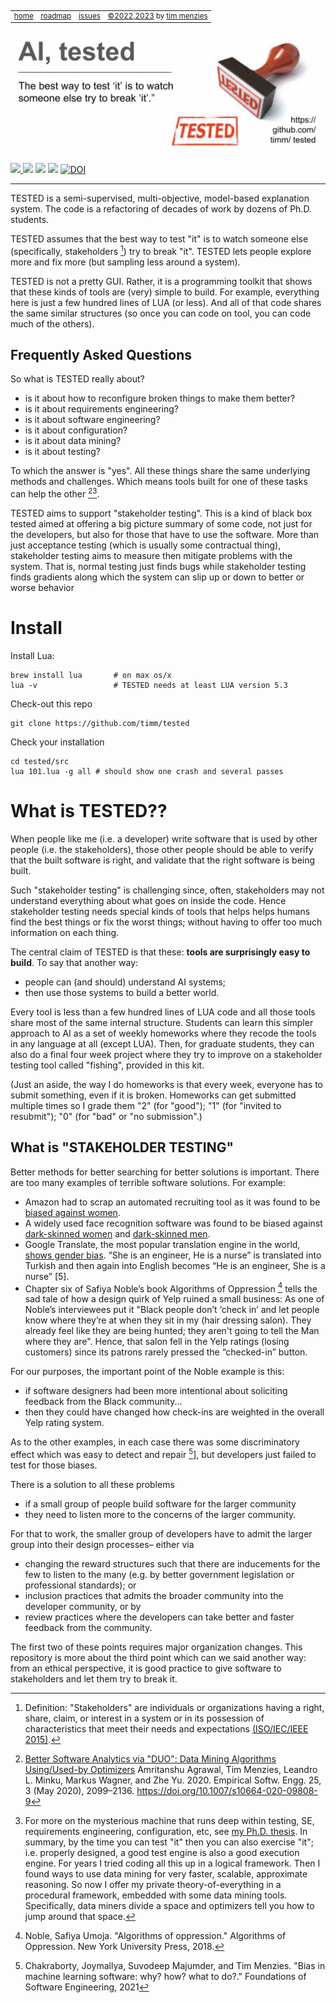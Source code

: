 <small><p>&nbsp;
<a name=top></a>
<table><tr> 
<td><a href="/README.md#top">home</a>
<td><a href="/ROADMAP.md">roadmap</a>
<td><a href="http:github.com/timm/tested/issues">issues</a>
<td> <a href="/LICENSE.md">&copy;2022,2023</a> by <a href="http://menzies.us">tim menzies</a>
</tr></table></small>
<img  align=center width=600 src="/docs/img/banner.png"></p>
<p> <img src="https://img.shields.io/badge/task-ai-blueviolet"><a
href="https://github.com/timm/tested/actions/workflows/tests.yml"> <img 
 src="https://github.com/timm/tested/actions/workflows/tests.yml/badge.svg"></a> <img 
 src="https://img.shields.io/badge/language-lua-orange"> <img 
 src="https://img.shields.io/badge/purpose-teaching-yellow"> <a 
 href="https://zenodo.org/badge/latestdoi/569981645"> <img 
 src="https://zenodo.org/badge/569981645.svg" alt="DOI"></a></p>

<!-- table>
<tr><td>Study guide </td><td>Sub-term
</td></tr><tr><td>data </td><td>
data: row (a.k.a. example, instance);
column (a.k.a. attribute, feature)
</td></tr><tr><td>learning type </td><td>
unsupervised or semi-supervised or supervised;<br>
instance or model-based<br>
</td></tr><tr><td>algorothm </td><td>
decision tree learning;
clustering;
FASTMAP (and cosine rule)<br>
</td></tr><tr><td>accountability </td><td>
logging, watched, presence<br>
</td></tr><tr><td>multi-objective reasoning </td><td>
domination, Pareto frontier, Zitzler predicate<br>
</td></tr><tr><td>misc </td><td>
stakeholder,
manifold, labelling cost, curse of dimensionality, explanation
</td></tr>
</table -->

<hr>

TESTED is  a semi-supervised, multi-objective, model-based
explanation system.
The code is a refactoring of decades of work by dozens of Ph.D. students.

TESTED assumes that the best way to test "it" is to watch someone else 
(specifically, stakeholders [^stake])
try to break "it".  TESTED lets  people  explore more and fix
more (but  sampling less around a system).

TESTED is not a pretty GUI. Rather, it is a programming toolkit that shows that
these kinds of tools are (very) simple to build. For example, everything
here is just a few hundred lines of LUA (or less). And all of that code
shares the same similar structures (so once you can code on tool, you can
code much of the others).

[^stake]: Definition: "Stakeholders"  are individuals or organizations having
  a right, share, claim, or interest in a system or in its possession
  of characteristics that meet their needs and expectations 
  [(ISO/IEC/IEEE
  2015)](https://www.iso.org/standard/63711.html).

## Frequently Asked Questions

So what is TESTED really about?
- is it about how to reconfigure broken things to make them better? 
- is it about requirements engineering?
- is it about software engineering?
- is it about configuration?
- is it about data mining?
- is it about testing?

To which the answer is "yes". All these things share the same underlying
methods and challenges. Which means tools built for one of these tasks
can help the other [^duo][^abduction]. 

TESTED aims to support "stakeholder testing". This  is  a kind of black box tested aimed at offering a big picture summary of some code, not
just for the developers, but also for those that have to use the software. More than just acceptance testing (which is usually
some contractual thing), stakeholder testing aims to measure then mitigate problems with the system. That is, normal testing
just finds bugs while stakeholder testing finds gradients along which the system can slip up or down to better or worse behavior

# Install

Install Lua:

    brew install lua       # on max os/x
    lua -v                 # TESTED needs at least LUA version 5.3

Check-out this repo

    git clone https://github.com/timm/tested

Check your installation

    cd tested/src
    lua 101.lua -g all # should show one crash and several passes

# What is TESTED??


When people like me
(i.e. a developer) write software that 
is used by other people 
(i.e. the stakeholders), those other people should be able to
verify that the built software is right,
and validate that the right software is being built.

Such "stakeholder testing" is challenging since,
often, stakeholders may
not understand everything  about what goes on inside the code.
Hence stakeholder testing  needs special kinds of tools
that helps helps
   humans find the   best things or fix the worst things;
without
  having to offer too much information on each thing. 

The central claim of TESTED is that these:
**tools are surprisingly easy to build**. To say that another way:
- people can (and should) understand AI systems;
- then use those systems to build a better world.

Every tool is less than a few hundred lines of LUA code and all those tools share most of the same internal structure.
Students can learn this simpler approach to AI as a set of weekly homeworks where they recode the tools
in any language at all (except LUA).
Then, for graduate students, they can also do a final four week project
where they try  to improve on a stakeholder testing tool called "fishing", provided in this kit.

(Just an aside, the way I do homeworks is that every week, everyone
has to submit something, even if it is broken. Homeworks can get submitted multiple times
so I grade them "2" (for "good"); "1" (for "invited to resubmit"); "0" (for "bad" or "no submission".)

## What is "STAKEHOLDER TESTING"

Better methods for better searching for better solutions is important.
There are too many examples  of terrible software solutions.
For example:
- Amazon had to scrap an automated recruiting tool as it 
  was found to be [biased against women](https://reut.rs/2Od9fPr).
- A widely used face recognition software was found to be biased against 
  [dark-skinned women](https://news.mit.edu/2018/study-finds-gender-skin-type-bias-artificial-intelligence-systems-0212) and
  [dark-skinned men](https://www.nytimes.com/2020/06/24/technology/facial-recognition-arrest.html).
- Google Translate, the most popular translation engine in the world, 
  [shows gender bias](https://science.sciencemag.org/content/356/6334/183). 
  “She is an engineer, 
  He is a nurse” is translated into Turkish and then again into English becomes “He is an engineer, She is a nurse” [5].  
- Chapter six of Safiya Noble’s book Algorithms of Oppression [^noble] 
  tells the sad tale of  how a design quirk of  Yelp ruined a small business:
  As one of Noble’s interviewees put it "Black people don’t ‘check in’ and let people know where they’re at when they sit in my (hair dressing salon). 
  They already feel like they are being hunted;  they aren't going to tell the Man where they are". 
  Hence, that salon fell in the Yelp ratings (losing customers) since its patrons rarely  pressed the   “checked-in”  button. 

For our purposes, the  important point of the Noble example
is this:
- if software designers had been more intentional about
soliciting feedback from the Black community...
- then they could have
changed how check-ins are weighted in the overall Yelp rating system.

As to the other examples, in each case there was some discriminatory
effect which was easy to detect and repair [^joy]], but developers
just failed to test for those biases.

There is a solution to all these problems
- if a small group of
people build software for the larger community
- they need to listen
more to the  concerns of the larger community. 

For that to work,
the smaller group of developers have to admit the larger group into
their design processes– either via
- changing the reward structures
  such that there are inducements for the few to listen to the many
  (e.g. by better government legislation or  professional standards);
  or 
- inclusion practices that admits the broader community into
  the developer community, or by 
- review practices where the
  developers can take better and faster feedback from the community.

The first two of these points requires major organization
changes. This repository is more about the third point which can we said another way:
from an ethical perspective, it is good
practice to give software to stakeholders and let them try to break
it. 

[^noble]: Noble, Safiya Umoja. "Algorithms of oppression." Algorithms of Oppression. New York University Press, 2018.
[^joy]: Chakraborty, Joymallya, Suvodeep Majumder, and Tim Menzies. "Bias in machine learning software: why? how? what to do?." Foundations of Software Engineering, 2021




[^abduction]: For more on the mysterious machine that runs deep
  within testing, SE, requirements engineering, configuration, etc,
  see [my Ph.D. thesis](https://menzies.us/pdf/96abkl.pdf). In summary,
  by the time you can test "it" then you can also exercise "it";
  i.e. properly designed, a good test engine is also a good
  execution engine. For years I tried coding all this up in a logical
  framework. Then I found ways to use data mining for very faster,
  scalable, approximate reasoning. So now I offer my private
  theory-of-everything in a procedural framework, embedded with some
  data mining tools. Specifically, data miners divide a space and
  optimizers tell you how to jump around that space.

[^duo]: [Better Software Analytics via "DUO": Data Mining Algorithms Using/Used-by Optimizers](https://arxiv.org/pdf/1812.01550.pdf)
  Amritanshu Agrawal, Tim Menzies, Leandro L. Minku, Markus Wagner, and Zhe Yu. 2020. 
  Empirical Softw. Engg. 25, 3 (May 2020), 2099–2136. https://doi.org/10.1007/s10664-020-09808-9



